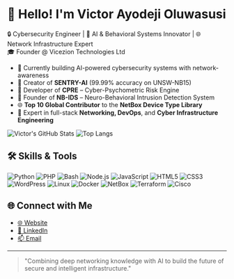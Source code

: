 # 👋 Hello! I'm Victor Ayodeji Oluwasusi

🔒 Cybersecurity Engineer | 🧠 AI & Behavioral Systems Innovator | 🌐 Network Infrastructure Expert  
🎓 Founder @ Vicezion Technologies Ltd

- 🔭 Currently building AI-powered cybersecurity systems with network-awareness
- 🧪 Creator of **SENTRY-AI** (99.99% accuracy on UNSW-NB15)
- 🧠 Developer of **CPRE** – Cyber-Psychometric Risk Engine
- 🔐 Founder of **NB-IDS** – Neuro-Behavioral Intrusion Detection System
- 🌐 **Top 10 Global Contributor** to the **NetBox Device Type Library**
- 🧰 Expert in full-stack **Networking, DevOps**, and **Cyber Infrastructure Engineering**



![Victor's GitHub Stats](https://github-readme-stats.vercel.app/api?username=visezion&show_icons=true&theme=react&count_private=true)
![Top Langs](https://github-readme-stats.vercel.app/api/top-langs/?username=visezion&layout=compact&theme=react)



## 🛠 Skills & Tools
![Python](https://img.shields.io/badge/-Python-black?style=flat-square&logo=Python)
![PHP](https://img.shields.io/badge/-PHP-777BB4?style=flat-square&logo=php)
![Bash](https://img.shields.io/badge/-Bash-4EAA25?style=flat-square&logo=gnubash)
![Node.js](https://img.shields.io/badge/-Node.js-green?style=flat-square&logo=node.js)
![JavaScript](https://img.shields.io/badge/-JavaScript-yellow?style=flat-square&logo=javascript)
![HTML5](https://img.shields.io/badge/-HTML5-E34F26?style=flat-square&logo=html5)
![CSS3](https://img.shields.io/badge/-CSS3-1572B6?style=flat-square&logo=css3)
![WordPress](https://img.shields.io/badge/-WordPress-21759B?style=flat-square&logo=wordpress)
![Linux](https://img.shields.io/badge/-Linux-FCC624?style=flat-square&logo=linux)
![Docker](https://img.shields.io/badge/-Docker-2496ED?style=flat-square&logo=docker)
![NetBox](https://img.shields.io/badge/-NetBox-blue?style=flat-square&logo=data:image/png;base64,iVBORw0KGgoAAAANSUhEUgAAABAAAAAQCAMAAAAoLQ9TAAAAVFBMVEUAAAC/v7+fn5+/v7+wsLCnp6e6urrOzs7Y2Nj39/fExMTIyMje3t7Z2dnd3d3c3NzS0tLR0dGxsbHq6uq+vr7g4ODU1NTV1dV6enr5VfE3AAAACXBIWXMAAAsSAAALEgHS3X78AAAAsUlEQVQYlX2QQRaDMBBFz+eIQX5AT+b/f6KaGVICRA7evXUV0zHuc+zMnEIS8YZQclX2kK61u5w5wXzFCGBaC/UnhVDQCM7YpeNsDxdRtKzGkDF4Fzxh13aFP6OJeS0eWD1tzD4DaZBf0jDFeJYEUUNIV3UFG96HylbKzRRYobpeUb3AMRUUkSiQ9fOqDBYzYdM07iAfDcfMSjvGzkgAAAABJRU5ErkJggg==)
![Terraform](https://img.shields.io/badge/-Terraform-623CE4?style=flat-square&logo=terraform)
![Cisco](https://img.shields.io/badge/-Cisco-1BA0D7?style=flat-square&logo=cisco)



## 🌐 Connect with Me

-  [🌐 Website](https://vicezion.com/victor_oluwasusi)
-  [🔗 LinkedIn](https://www.linkedin.com/in/victor-ayodeji-oluwasusi-059567157/)
-  [📫 Email](mailto:victor.oluwaususi@vicezion.com) 

---

> "Combining deep networking knowledge with AI to build the future of secure and intelligent infrastructure."

